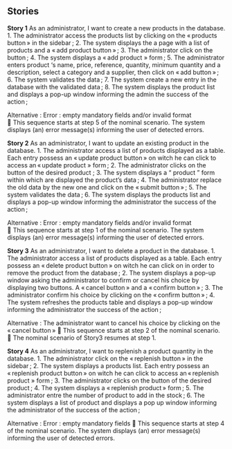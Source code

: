 ## Stories

**Story 1** As an administrator, I want to create a new products in the database.
		1. The administrator access the products list by clicking on the « products button » in the sidebar ;
		2. The system displays the a page with a list of products and a « add product button » ;
		3. The administrator click on the button ;
		4. The system displays a « add product » form ;
		5. The administrator enters product ‘s name, price, reference, quantity, minimum quantity and a description, select a category and a supplier, then click on « add button » ;
		6. The system validates the data ;
		7. The system create a new entry in the database with the validated data ;
		8. The system displays the product list and displays a pop-up window informing the admin the success of the action ;

  Alternative :
    Error : empty mandatory fields and/or invalid format  
       This sequence starts at step 5 of the nominal scenario.
        The system displays (an) error message(s) informing the user of detected errors.

**Story 2** As an administrator, I want to update an existing product in the database.
		1. The administrator access a list of products displayed as a table. Each entry possess an « update product button » on witch he can click to access an « update product » form ;
		2. The administrator clicks on the button of the desired product ;
		3. The system displays a “ product ” form within which are displayed the product’s data ;
		4. The administrator replace the old data by the new one and click on the « submit button » ;
		5. The system validates the data ;
		6. The system displays the products list and displays a pop-up window informing the administrator the success of the action ;

  Alternative :
    Error : empty mandatory fields and/or invalid format  
       This sequence starts at step 1 of the nominal scenario.
        The system displays (an) error message(s) informing the user of detected errors.

**Story 3** As an administrator, I want to delete a product in the database.
		1. The administrator access a list of products displayed as a table. Each entry possess an « delete product button » on witch he can click on in order to remove the product from the database ;
		2. The system displays a pop-up window asking the administrator to confirm or cancel his choice by displaying two buttons. A « cancel button » and a « confirm button » ;
		3. The administrator confirm his choice by clicking on the « confirm button » ;
		4. The system refreshes the products table and displays a pop-up window informing the administrator the success of the action ;

  Alternative :
    The administrator want to cancel his choice by clicking on the « cancel button »
       This sequence starts at step 2 of the nominal scenario.
       The nominal scenario of Story3 resumes at step 1.

**Story 4** As an administrator, I want to replenish a product quantity in the database.
		1. The administrator click on the « replenish button » in the sidebar ;
		2. The system displays a products list. Each entry possess an « replenish product button » on witch he can click to access an « replenish product » form ;
		3. The administrator clicks on the button of the desired product ;
		4. The system displays a « replenish product » form ;
		5. The administrator entre the number of product to add in the stock ;
		6. The system displays a list of product and displays a pop up window informing the administrator of the success of the action ;

Alternative :
  Error : empty mandatory fields
     This sequence starts at step 4 of the nominal scenario.
      The system displays (an) error message(s) informing the user of detected errors.
